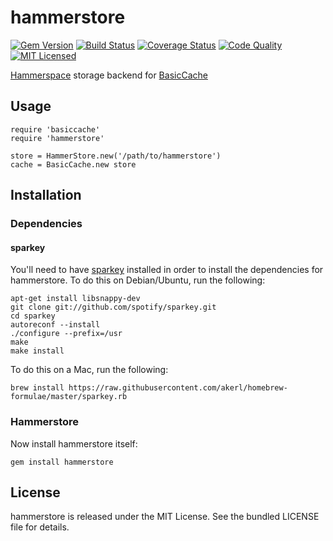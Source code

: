hammerstore
=========

[![Gem Version](https://img.shields.io/gem/v/hammerstore.svg)](https://rubygems.org/gems/hammerstore)
[![Build Status](https://img.shields.io/circleci/project/akerl/hammerstore/master.svg)](https://circleci.com/gh/akerl/hammerstore)
[![Coverage Status](https://img.shields.io/codecov/c/github/akerl/hammerstore.svg)](https://codecov.io/github/akerl/hammerstore)
[![Code Quality](https://img.shields.io/codacy/ba031c40eb6d40b09ad8294770f8f7c9.svg)](https://www.codacy.com/app/akerl/hammerstore)
[![MIT Licensed](https://img.shields.io/badge/license-MIT-green.svg)](https://tldrlegal.com/license/mit-license)

[Hammerspace](https://github.com/akerl/hammerspace) storage backend for [BasicCache](https://github.com/akerl/basiccache)

## Usage

```
require 'basiccache'
require 'hammerstore'

store = HammerStore.new('/path/to/hammerstore')
cache = BasicCache.new store
```

## Installation

### Dependencies

#### sparkey

You'll need to have [sparkey](https://github.com/spotify/sparkey) installed in order to install the dependencies for hammerstore. To do this on Debian/Ubuntu, run the following:

```
apt-get install libsnappy-dev
git clone git://github.com/spotify/sparkey.git
cd sparkey
autoreconf --install
./configure --prefix=/usr
make
make install
```

To do this on a Mac, run the following:

```
brew install https://raw.githubusercontent.com/akerl/homebrew-formulae/master/sparkey.rb
```

### Hammerstore

Now install hammerstore itself:

    gem install hammerstore

## License

hammerstore is released under the MIT License. See the bundled LICENSE file for details.

